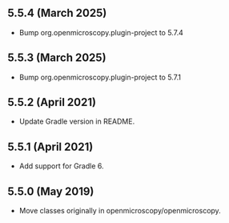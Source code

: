 5.5.4 (March 2025)
------------------

- Bump org.openmicroscopy.plugin-project to 5.7.4

5.5.3 (March 2025)
------------------

- Bump org.openmicroscopy.plugin-project to 5.7.1

5.5.2 (April 2021)
------------------

- Update Gradle version in README.

5.5.1 (April 2021)
------------------

- Add support for Gradle 6.

5.5.0 (May 2019)
----------------

- Move classes originally in openmicroscopy/openmicroscopy.
